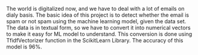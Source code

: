 The world is digitalized now, and we have to deal with a lot of emails on dialy basis.
The basic idea of this project is to detect whether the email is spam or not spam using the machine learning model, given the data set.
The data is in textual form, so we have to convert it into numerical vectors to make it easy for ML model to understand.
This conversion is done using TfidfVectorizer function in the ScikitLearn Library.
The accuracy of this model is 96%.
